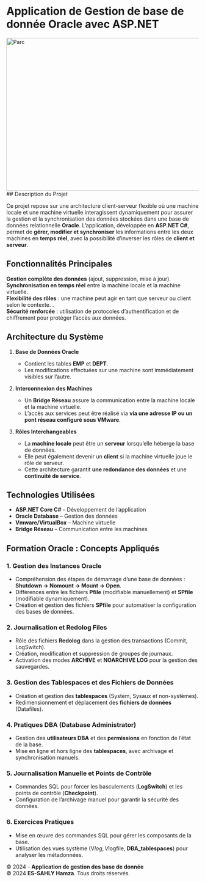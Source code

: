 # Application de Gestion de base de donnée Oracle avec ASP.NET 
<img src="https://media.geeksforgeeks.org/wp-content/uploads/20231104142236/Message-Passing.png" alt="Parc" width="1250" height="400"/>
## Description du Projet

Ce projet repose sur une architecture client-serveur flexible où une machine locale et une machine virtuelle interagissent dynamiquement pour assurer la gestion et la synchronisation des données stockées dans une base de données relationnelle **Oracle**.
L’application, développée en **ASP.NET C#**, permet de **gérer, modifier et synchroniser** les informations entre les deux machines en **temps réel**, avec la possibilité d’inverser les rôles de **client et serveur**.

## Fonctionnalités Principales

**Gestion complète des données** (ajout, suppression, mise à jour).  
**Synchronisation en temps réel** entre la machine locale et la machine virtuelle.  
**Flexibilité des rôles** : une machine peut agir en tant que serveur ou client selon le contexte.  .  
**Sécurité renforcée** : utilisation de protocoles d’authentification et de chiffrement pour protéger l’accès aux données.  

## Architecture du Système

1. **Base de Données Oracle**  
   - Contient les tables **EMP** et **DEPT**.  
   - Les modifications effectuées sur une machine sont immédiatement visibles sur l’autre.  

2. **Interconnexion des Machines**  
   - Un **Bridge Réseau** assure la communication entre la machine locale et la machine virtuelle.  
   - L’accès aux services peut être réalisé via **via une adresse IP ou un pont réseau configuré sous VMware**.  

3. **Rôles Interchangeables**  
   - La **machine locale** peut être un **serveur** lorsqu’elle héberge la base de données.  
   - Elle peut également devenir un **client** si la machine virtuelle joue le rôle de serveur.  
   - Cette architecture garantit **une redondance des données** et une **continuité de service**.

## Technologies Utilisées

- **ASP.NET Core C#** – Développement de l’application  
- **Oracle Database** – Gestion des données  
- **Vmware/VirtualBox** – Machine virtuelle  
- **Bridge Réseau** – Communication entre les machines

## Formation Oracle : Concepts Appliqués

### 1. Gestion des Instances Oracle
- Compréhension des étapes de démarrage d’une base de données : **Shutdown → Nomount → Mount → Open**.
- Différences entre les fichiers **Pfile** (modifiable manuellement) et **SPfile** (modifiable dynamiquement).
- Création et gestion des fichiers **SPfile** pour automatiser la configuration des bases de données.

### 2. Journalisation et Redolog Files
- Rôle des fichiers **Redolog** dans la gestion des transactions (Commit, LogSwitch).
- Création, modification et suppression de groupes de journaux.
- Activation des modes **ARCHIVE** et **NOARCHIVE LOG** pour la gestion des sauvegardes.

### 3. Gestion des Tablespaces et des Fichiers de Données
- Création et gestion des **tablespaces** (System, Sysaux et non-systèmes).
- Redimensionnement et déplacement des **fichiers de données** (Datafiles).

### 4. Pratiques DBA (Database Administrator)
- Gestion des **utilisateurs DBA** et des **permissions** en fonction de l’état de la base.
- Mise en ligne et hors ligne des **tablespaces**, avec archivage et synchronisation manuels.

### 5. Journalisation Manuelle et Points de Contrôle
- Commandes SQL pour forcer les basculements (**LogSwitch**) et les points de contrôle (**Checkpoint**).
- Configuration de l’archivage manuel pour garantir la sécurité des données.

### 6. Exercices Pratiques
- Mise en œuvre des commandes SQL pour gérer les composants de la base.
- Utilisation des vues système (V$log, V$logfile, **DBA_tablespaces**) pour analyser les métadonnées.

© 2024 - **Application de gestion des base de donnée**  
© 2024 **ES-SAHLY Hamza**. Tous droits réservés.
